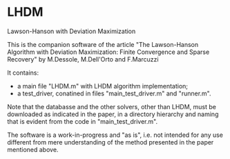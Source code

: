 # LHDM
Lawson-Hanson with Deviation Maximization

This is the companion software of the article "The Lawson-Hanson Algorithm with Deviation Maximization: Finite Convergence and Sparse Recovery" by M.Dessole, M.Dell'Orto and F.Marcuzzi

It contains:
- a main file "LHDM.m" with LHDM algorithm implementation;
- a test_driver, conatined in files "main_test_driver.m" and "runner.m".

Note that the databasse and the other solvers, other than LHDM, must be downloaded as indicated in the paper, in a directory hierarchy and naming that is evident from the code in "main_test_driver.m".

The software is a work-in-progress and "as is", i.e. not intended for any use different from mere understanding of the method presented in the paper mentioned above.
